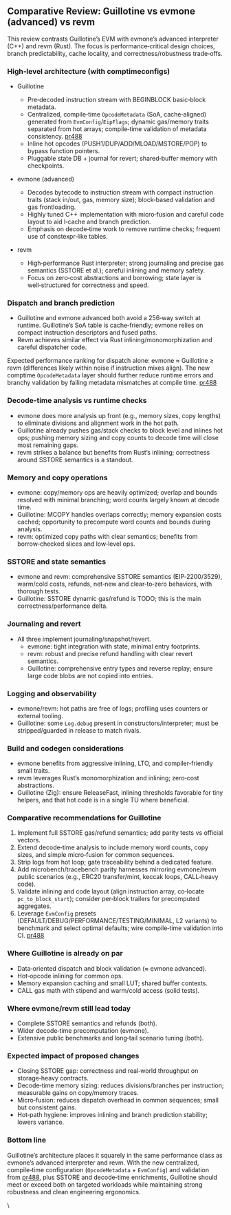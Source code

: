 ## Comparative Review: Guillotine vs evmone (advanced) vs revm

This review contrasts Guillotine’s EVM with evmone’s advanced interpreter (C++) and revm (Rust). The focus is performance‑critical design choices, branch predictability, cache locality, and correctness/robustness trade‑offs.

### High‑level architecture (with comptimeconfigs)

- Guillotine
  - Pre‑decoded instruction stream with BEGINBLOCK basic‑block metadata.
  - Centralized, compile‑time `OpcodeMetadata` (SoA, cache‑aligned) generated from `EvmConfig`/`EipFlags`; dynamic gas/memory traits separated from hot arrays; compile‑time validation of metadata consistency. [pr488]
  - Inline hot opcodes (PUSH1/DUP/ADD/MLOAD/MSTORE/POP) to bypass function pointers.
  - Pluggable state DB + journal for revert; shared‑buffer memory with checkpoints.

- evmone (advanced)
  - Decodes bytecode to instruction stream with compact instruction traits (stack in/out, gas, memory size); block‑based validation and gas frontloading.
  - Highly tuned C++ implementation with micro‑fusion and careful code layout to aid I‑cache and branch prediction.
  - Emphasis on decode‑time work to remove runtime checks; frequent use of constexpr‑like tables.

- revm
  - High‑performance Rust interpreter; strong journaling and precise gas semantics (SSTORE et al.); careful inlining and memory safety.
  - Focus on zero‑cost abstractions and borrowing; state layer is well‑structured for correctness and speed.

### Dispatch and branch prediction

- Guillotine and evmone advanced both avoid a 256‑way switch at runtime. Guillotine’s SoA table is cache‑friendly; evmone relies on compact instruction descriptors and fused paths.
- Revm achieves similar effect via Rust inlining/monomorphization and careful dispatcher code.

Expected performance ranking for dispatch alone: evmone ≈ Guillotine ≥ revm (differences likely within noise if instruction mixes align). The new comptime `OpcodeMetadata` layer should further reduce runtime errors and branchy validation by failing metadata mismatches at compile time. [pr488]

### Decode‑time analysis vs runtime checks

- evmone does more analysis up front (e.g., memory sizes, copy lengths) to eliminate divisions and alignment work in the hot path.
- Guillotine already pushes gas/stack checks to block level and inlines hot ops; pushing memory sizing and copy counts to decode time will close most remaining gaps.
- revm strikes a balance but benefits from Rust’s inlining; correctness around SSTORE semantics is a standout.

### Memory and copy operations

- evmone: copy/memory ops are heavily optimized; overlap and bounds resolved with minimal branching; word counts largely known at decode time.
- Guillotine: MCOPY handles overlaps correctly; memory expansion costs cached; opportunity to precompute word counts and bounds during analysis.
- revm: optimized copy paths with clear semantics; benefits from borrow‑checked slices and low‑level ops.

### SSTORE and state semantics

- evmone and revm: comprehensive SSTORE semantics (EIP‑2200/3529), warm/cold costs, refunds, net‑new and clear‑to‑zero behaviors, with thorough tests.
- Guillotine: SSTORE dynamic gas/refund is TODO; this is the main correctness/performance delta.

### Journaling and revert

- All three implement journaling/snapshot/revert.  
  - evmone: tight integration with state, minimal entry footprints.  
  - revm: robust and precise refund handling with clear revert semantics.  
  - Guillotine: comprehensive entry types and reverse replay; ensure large code blobs are not copied into entries.

### Logging and observability

- evmone/revm: hot paths are free of logs; profiling uses counters or external tooling.
- Guillotine: some `Log.debug` present in constructors/interpreter; must be stripped/guarded in release to match rivals.

### Build and codegen considerations

- evmone benefits from aggressive inlining, LTO, and compiler‑friendly small traits.
- revm leverages Rust’s monomorphization and inlining; zero‑cost abstractions.
- Guillotine (Zig): ensure ReleaseFast, inlining thresholds favorable for tiny helpers, and that hot code is in a single TU where beneficial.

### Comparative recommendations for Guillotine

1) Implement full SSTORE gas/refund semantics; add parity tests vs official vectors.
2) Extend decode‑time analysis to include memory word counts, copy sizes, and simple micro‑fusion for common sequences.
3) Strip logs from hot loop; gate traceability behind a dedicated feature.
4) Add microbench/tracebench parity harnesses mirroring evmone/revm public scenarios (e.g., ERC20 transfer/mint, keccak loops, CALL‑heavy code).
5) Validate inlining and code layout (align instruction array, co‑locate `pc_to_block_start`); consider per‑block trailers for precomputed aggregates.
6) Leverage `EvmConfig` presets (DEFAULT/DEBUG/PERFORMANCE/TESTING/MINIMAL, L2 variants) to benchmark and select optimal defaults; wire compile‑time validation into CI. [pr488]

### Where Guillotine is already on par

- Data‑oriented dispatch and block validation (≈ evmone advanced).
- Hot‑opcode inlining for common ops.
- Memory expansion caching and small LUT; shared buffer contexts.
- CALL gas math with stipend and warm/cold access (solid tests).

### Where evmone/revm still lead today

- Complete SSTORE semantics and refunds (both).  
- Wider decode‑time precomputation (evmone).  
- Extensive public benchmarks and long‑tail scenario tuning (both).

### Expected impact of proposed changes

- Closing SSTORE gap: correctness and real‑world throughput on storage‑heavy contracts.  
- Decode‑time memory sizing: reduces divisions/branches per instruction; measurable gains on copy/memory traces.  
- Micro‑fusion: reduces dispatch overhead in common sequences; small but consistent gains.  
- Hot‑path hygiene: improves inlining and branch prediction stability; lowers variance.

### Bottom line

Guillotine’s architecture places it squarely in the same performance class as evmone’s advanced interpreter and revm. With the new centralized, compile‑time configuration (`OpcodeMetadata` + `EvmConfig`) and validation from [pr488], plus SSTORE and decode‑time enrichments, Guillotine should meet or exceed both on targeted workloads while maintaining strong robustness and clean engineering ergonomics.

\

[pr488]: https://github.com/evmts/guillotine/pull/488


